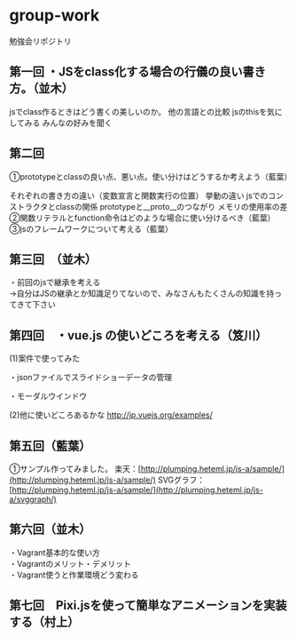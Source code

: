 # group-work
勉強会リポジトリ


## 第一回 ・JSをclass化する場合の行儀の良い書き方。（並木）
jsでclass作るときはどう書くの美しいのか。
他の言語との比較
jsのthisを気にしてみる
みんなの好みを聞く

## 第二回

①prototypeとclassの良い点、悪い点。使い分けはどうするか考えよう（藍葉）

それぞれの書き方の違い（変数宣言と関数実行の位置）
挙動の違い
jsでのコンストラクタとclassの関係
prototypeと__proto__のつながり
メモリの使用率の差
②関数リテラルとfunction命令はどのような場合に使い分けるべき（藍葉）
③jsのフレームワークについて考える（藍葉）

## 第三回　（並木）
・前回のjsで継承を考える  
→自分はJSの継承とか知識足りてないので、みなさんもたくさんの知識を持ってきて下さい  

## 第四回　・vue.js の使いどころを考える（笈川）
(1)案件で使ってみた

・jsonファイルでスライドショーデータの管理

・モーダルウインドウ


(2)他に使いどころあるかな
http://jp.vuejs.org/examples/


## 第五回（藍葉）
①サンプル作ってみました。
楽天：[http://plumping.heteml.jp/js-a/sample/](http://plumping.heteml.jp/js-a/sample/)
SVGグラフ：[http://plumping.heteml.jp/js-a/sample/](http://plumping.heteml.jp/js-a/svggraph/)

## 第六回（並木）
・Vagrant基本的な使い方  
・Vagrantのメリット・デメリット  
・Vagrant使うと作業環境どう変わる  

## 第七回　Pixi.jsを使って簡単なアニメーションを実装する（村上）
